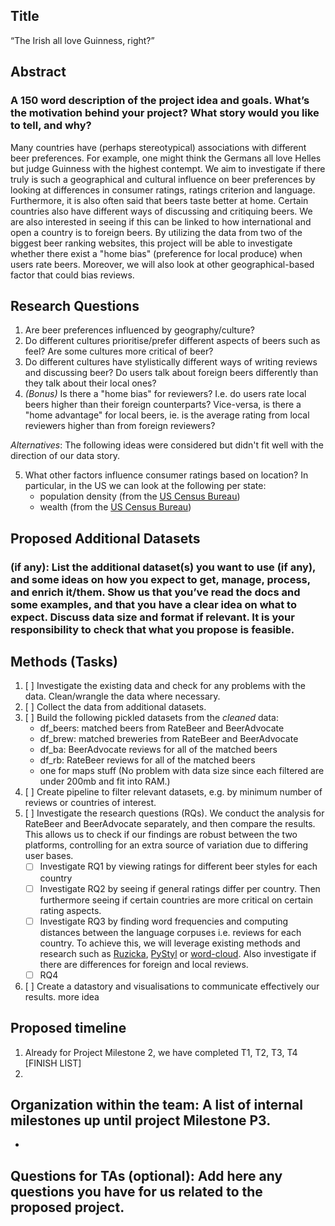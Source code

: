 ## Title
“The Irish all love Guinness, right?”

## Abstract
### A 150 word description of the project idea and goals. What’s the motivation behind your project? What story would you like to tell, and why?
Many countries have (perhaps stereotypical) associations with different beer preferences. For example, one might think the Germans all love Helles but judge Guinness with the highest contempt. We aim to investigate if there truly is such a geographical and cultural influence on beer preferences by looking at differences in consumer ratings, ratings criterion and language. Furthermore, it is also often said that beers taste better at home. Certain countries also have different ways of discussing and critiquing beers. We are also interested in seeing if this can be linked to how international and open a country is to foreign beers. By utilizing the data from two of the biggest beer ranking websites, this project will be able to investigate whether there exist a "home bias" (preference for local produce) when users rate beers. Moreover, we will also look at other geographical-based factor that could bias reviews.
<!-- Mat, for me this abstract is a bit vague and goes in too many direction. Try to focus more towards our research questions>

<!-- Why ? How?


Since geographical data is available for both breweries and users, it should be possible to test  whether there is substantive geographical variation in beer preferences and in the type of language used in reviews. It would be very interesting to test rural vs urban differences by incorporating census data e.g. US census data https://data.census.gov/cedsci/. This immediately lends itself to further extensions with other variables of interest e.g. one can investigate the relationship with political leanings, average wealth, alcohol laws etc. -->

## Research Questions
1. Are beer preferences influenced by geography/culture?
2. Do different cultures prioritise/prefer different aspects of beers such as feel? Are some cultures more critical of beer?
3. Do different cultures have stylistically different ways of writing reviews and discussing beer? Do users talk about foreign beers differently than they talk about their local ones?
4. _(Bonus)_ Is there a "home bias" for reviewers? I.e. do users rate local beers higher than their foreign counterparts? Vice-versa, is there a "home advantage" for local beers, ie. is the average rating from local reviewers higher than from foreign reviewers?

_Alternatives_:
The following ideas were considered but didn't fit well with the direction of our data story.

5. What other factors influence consumer ratings based on location? In particular, in the US we can look at the following per state:
    - population density (from the [US Census Bureau](https://data.census.gov/cedsci/))
    - wealth (from the [US Census Bureau](https://data.census.gov/cedsci/))

## Proposed Additional Datasets
### (if any): List the additional dataset(s) you want to use (if any), and some ideas on how you expect to get, manage, process, and enrich it/them. Show us that you’ve read the docs and some examples, and that you have a clear idea on what to expect. Discuss data size and format if relevant. It is your responsibility to check that what you propose is feasible.

## Methods (Tasks)
1. [ ] Investigate the existing data and check for any problems with the data. Clean/wrangle the data where necessary.
2. [ ] Collect the data from additional datasets.
3. [ ] Build the following pickled datasets from the _cleaned_ data:
    - df_beers: matched beers from RateBeer and BeerAdvocate
    - df_brew: matched breweries from RateBeer and BeerAdvocate
    - df_ba: BeerAdvocate reviews for all of the matched beers
    - df_rb: RateBeer reviews for all of the matched beers
    - one for maps stuff
(No problem with data size since each filtered are under 200mb and fit into RAM.)
4. [ ] Create pipeline to filter relevant datasets, e.g. by minimum number of reviews or countries of interest.
5. [ ] Investigate the research questions (RQs). We conduct the analysis for RateBeer and BeerAdvocate separately, and then compare the results. This allows us to check if our findings are robust between the two platforms, controlling for an extra source of variation due to differing user bases.
    - [ ] Investigate RQ1 by viewing ratings for different beer styles for each country
    - [ ] Investigate RQ2 by seeing if general ratings differ per country. Then furthermore seeing if certain countries are more critical on certain rating aspects.
    - [ ] Investigate RQ3 by finding word frequencies and computing distances between the language corpuses i.e. reviews for each country. To achieve this, we will leverage existing methods and research such as [Ruzicka](https://github.com/mikekestemont/ruzicka), [PyStyl](https://github.com/mikekestemont/pystyl) or [word-cloud](https://github.com/amueller/word_cloud). Also investigate if there are differences for foreign and local reviews.
    - [ ] RQ4

6. [ ] Create a datastory and visualisations to communicate effectively our results. more idea
        

## Proposed timeline
1. Already for Project Milestone 2, we have completed T1, T2, T3, T4 [FINISH LIST]
2. 

## Organization within the team: A list of internal milestones up until project Milestone P3.
- 

## Questions for TAs (optional): Add here any questions you have for us related to the proposed project.
